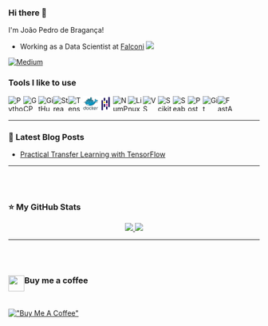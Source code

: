 ### Hi there 👋

<!--
**JPedroBraganca/JPedroBraganca** is a ✨ _special_ ✨ repository because its `README.md` (this file) appears on your GitHub profile.

Here are some ideas to get you started:

- 🔭 I’m currently working on ...
- 🌱 I’m currently learning ...
- 👯 I’m looking to collaborate on ...
- 🤔 I’m looking for help with ...
- 💬 Ask me about ...
- 📫 How to reach me: ...
- 😄 Pronouns: ...
- ⚡ Fun fact: ...
-->

I'm João Pedro de Bragança!

- Working as a Data Scientist at [Falconi](https://www.falconi.com/)   <img height="20" src="https://avatars.githubusercontent.com/u/43240208?s=200&v=4">

[![Medium](https://img.shields.io/badge/medium-black?&style=flat-square&logo=medium&logoColor=white)](https://medium.com/@joaopedrodebraganca)

### Tools I like to use

<img align="left" alt="Python" height="30" width="30" src="https://static.cdnlogo.com/logos/p/3/python.svg" />
<img align="left" alt="GCP" height="30" width="30" src="https://static.cdnlogo.com/logos/g/75/google-cloud.svg" />
<img align="left" alt="GitHub" height="30" width="30" src="https://cdn.jsdelivr.net/npm/simple-icons@v5/icons/github.svg" />
<img align="left" alt="Streamlit" height="30" width="30" src="https://avatars.githubusercontent.com/u/45109972?s=200&v=4" />
<img align="left" alt="TensorFlow" height="30" width="30"src="https://static.cdnlogo.com/logos/t/82/tensorflow.svg" />
<img align="left" alt="Docker" height="30" width="30" src="https://raw.githubusercontent.com/devicons/devicon/master/icons/docker/docker-original-wordmark.svg" />
<img align="left" alt="Pandas" height="30" width="30" src="https://raw.githubusercontent.com/devicons/devicon/2ae2a900d2f041da66e950e4d48052658d850630/icons/pandas/pandas-original.svg" />
<img align="left" alt="NumPy" height="30" width="30" src="https://cdn.worldvectorlogo.com/logos/numpy-1.svg" />
<img align="left" alt="Linux" height="30" width="30" src="https://static.cdnlogo.com/logos/l/21/linux-tux.svg" />
<img align="left" alt="VS Code" height="30" width="30" src="https://cdn.worldvectorlogo.com/logos/visual-studio-code-1.svg" />
<img align="left" alt="Scikit-learn" height="30" width="30" src="https://upload.wikimedia.org/wikipedia/commons/0/05/Scikit_learn_logo_small.svg" />
<img align="left" alt="Seaborn" height="30" width="30" src="https://seaborn.pydata.org/_images/logo-mark-lightbg.svg" />
<img align="left" alt="Postman" height="30" width="30" src="https://www.vectorlogo.zone/logos/getpostman/getpostman-icon.svg" />
<img align="left" alt="Git" height="30" width="30" src="https://www.vectorlogo.zone/logos/git-scm/git-scm-icon.svg" />
<img align="left" alt="FastAPI" height="30" width="30" src="https://cdn.worldvectorlogo.com/logos/fastapi.svg" />

<br />
<br />

---


### 📕 Latest Blog Posts
- [Practical Transfer Learning with TensorFlow](https://medium.com/@joaopedrodebraganca/practical-transfer-learning-with-tensorflow-1f16bb9ac379)



---

<br />
<br />

### ⭐ My GitHub Stats

<p align="center">
<a href="https://github.com/JPedroBraganca">
  <img height="180em" src="https://github-readme-stats-eight-theta.vercel.app/api?username=JPedroBraganca&show_icon  s=true&theme=algolia&include_all_commits=true&count_private=true"/>
  <img height="180em" src="https://github-readme-stats-eight-theta.vercel.app/api/top-langs/?username=JPedroBraganca&layout=compact&langs_count=8&theme=algolia"/>
</a>
</p>

---

<br />
<br />

### <img align="left" height="32" width="32" src="https://cdn.jsdelivr.net/npm/simple-icons@v5/icons/buymeacoffee.svg" /> Buy me a coffee
<br />

[!["Buy Me A Coffee"](https://www.buymeacoffee.com/assets/img/custom_images/orange_img.png)](https://www.buymeacoffee.com/JPedroBraganca)



<!--


**JPedroBraganca/JPedroBraganca** is a ✨ _special_ ✨ repository because its `README.md` (this file) appears on your GitHub profile.
[![StackShare](http://img.shields.io/badge/tech-stack-0690fa.svg?style=flat)](https://stackshare.io//my-stack)



Here are some ideas to get you started:

- 🔭 I’m currently working on ...
- 🌱 I’m currently learning ...
- 👯 I’m looking to collaborate on ...
- 🤔 I’m looking for help with ...
- 💬 Ask me about ...
- 📫 How to reach me: ...
- 😄 Pronouns: ...
- ⚡ Fun fact: ...
-->

